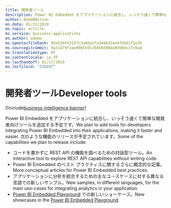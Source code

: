 ```yaml
---
title: 開発者ツール
description: Power BI Embedded をアプリケーションに統合し、いっそう速くて簡単な開発者専用ツールをさらに追加する予定です。
author: AdamDWilson
ms.date: 01/21/2019
ms.topic: article
ms.service: business-applications
ms.author: adamw
ms.openlocfilehash: 95e52bf43137c3a9da1fa344832ee4fd5b1f1e3b
ms.sourcegitcommit: 9a31d79f2ae098559c294503984e0d9ddc37c0ad
ms.translationtype: HT
ms.contentlocale: ja-JP
ms.lasthandoff: 01/17/2019
ms.locfileid: "210247"
---
```

#  <a name="developer-tools"></a><span data-ttu-id="42aaa-103">開発者ツール</span><span class="sxs-lookup"><span data-stu-id="42aaa-103">Developer tools</span></span> 
[!include[business-intelligence banner](../../includes/business-intelligence.md)]



<span data-ttu-id="42aaa-104">Power BI Embedded をアプリケーションに統合し、いっそう速くて簡単な開発者向けツールを追加する予定です。</span><span class="sxs-lookup"><span data-stu-id="42aaa-104">We plan to add tools for developers integrating Power BI Embedded into their applications, making it faster and easier.</span></span> <span data-ttu-id="42aaa-105">次のような機能のリリースが予定されています。</span><span class="sxs-lookup"><span data-stu-id="42aaa-105">Some of the capabilities we plan to release include:</span></span> 

-   <span data-ttu-id="42aaa-106">コードを書かずに REST API の機能を調べるための対話型ツール。</span><span class="sxs-lookup"><span data-stu-id="42aaa-106">An interactive tool to explore REST API capabilities without writing code.</span></span> 
-   <span data-ttu-id="42aaa-107">Power BI Embedded のベスト プラクティスに関するさらに概念的な記事。</span><span class="sxs-lookup"><span data-stu-id="42aaa-107">More conceptual articles for Power BI Embedded best practices.</span></span> 
-   <span data-ttu-id="42aaa-108">アプリケーションに分析を統合するための主なユースケースに対する異なる言語での新しいサンプル。</span><span class="sxs-lookup"><span data-stu-id="42aaa-108">New samples, in different languages, for the main use-cases for integrating analytics in your application.</span></span> 
-   <span data-ttu-id="42aaa-109">[Power BI Embedded Playground](https://microsoft.github.io/PowerBI-JavaScript/demo/v2-demo/index.html) での新しいショーケース。</span><span class="sxs-lookup"><span data-stu-id="42aaa-109">New showcases in the [Power BI Embedded Playground](https://microsoft.github.io/PowerBI-JavaScript/demo/v2-demo/index.html).</span></span> 

